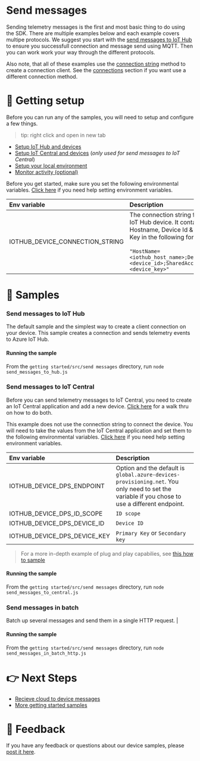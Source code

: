 # Send messages

Sending telemetry messages is the first and most basic thing to do using the SDK. There are multiple examples below and each example covers multipe protocols. We suggest you start with the [send messages to IoT Hub](#send-messages-to-hub) to ensure you successfull connection and message send using MQTT. Then you can work work your way through the different protocols.

Also note, that all of these examples use the [connection string](../connections/connection_string.js) method to create a connection client. See the [connections](../connections) section if you want use a different connection method.

# 🦉 Getting setup

Before you can run any of the samples, you will need to setup and configure a few things.

> tip: right click and open in new tab

- [Setup IoT Hub and devices](../../../../doc/device-samples/iot-hub-prerequisites.md)
- [Setup IoT Central and devices](../../../../doc/device-samples/iot-central-prerequisites.md) (*only used for send messages to IoT Central*)
- [Setup your local environment](../../../../doc/device-samples/dev-environment.md)
- [Monitor activity (optional)](../../../../doc/device-samples/monitor-iot-hub.md)

Before you get started, make sure you set the following environmental variables. [Click here](../../../../doc/device-samples/setting-env-variables.md) if you need help setting environment variables.

| Env variable                    | Description                                                                                                                                                                                                         |
| :------------------------------ | :------------------------------------------------------------------------------------------------------------------------------------------------------------------------------------------------------------------ |
| IOTHUB_DEVICE_CONNECTION_STRING | The connection string for your IoT Hub device. It contains the Hostname, Device Id & Device Key in the following format:<br/><br/>`"HostName=<iothub_host_name>;DeviceId=<device_id>;SharedAccessKey=<device_key>"` |

# 🌟 Samples

### Send messages to IoT Hub

The default sample and the simplest way to create a client connection on your device. This sample creates a connection and sends telemetry events to Azure IoT Hub.

#### Running the sample

From the `getting started/src/send messages` directory, run `node send_messages_to_hub.js`

### Send messages to IoT Central

Before you can send telemetry messages to IoT Central, you need to create an IoT Central application and add a new device. [Click here](../../../../doc/device-samples/iot-central-prerequisites.md) for a walk thru on how to do both.

This example does not use the connection string to connect the device. You will need to take the values from the IoT Central application and set them to the following environmental variables. [Click here](../../../../doc/device-samples/setting-env-variables.md) if you need help setting environment variables.

| Env variable                 | Description                                                                                                                                    |
| :--------------------------- | :--------------------------------------------------------------------------------------------------------------------------------------------- |
| IOTHUB_DEVICE_DPS_ENDPOINT   | Option and the default is `global.azure-devices-provisioning.net`. You only need to set the variable if you chose to use a different endpoint. |
| IOTHUB_DEVICE_DPS_ID_SCOPE   | `ID scope`                                                                                                                                     |
| IOTHUB_DEVICE_DPS_DEVICE_ID  | `Device ID`                                                                                                                                    |
| IOTHUB_DEVICE_DPS_DEVICE_KEY | `Primary Key` or `Secondary key`                                                                                                               |

> For a more in-depth example of plug and play capabilies, see [this how to sample](../../../how%20to%20guides/src/plug%20and%20play)

#### Running the sample

From the `getting started/src/send messages` directory, run `node send_messages_to_central.js`

### Send messages in batch

Batch up several messages and send them in a single HTTP request. |

#### Running the sample

From the `getting started/src/send messages` directory, run `node send_messages_in_batch_http.js`

# 👉 Next Steps

- [Recieve cloud to device messages](../recieve%20messages)
- [More getting started samples](../../)

# 💬 Feedback

If you have any feedback or questions about our device samples, please [post it here](https://github.com/Azure/azure-iot-sdk-node/discussions/1042).